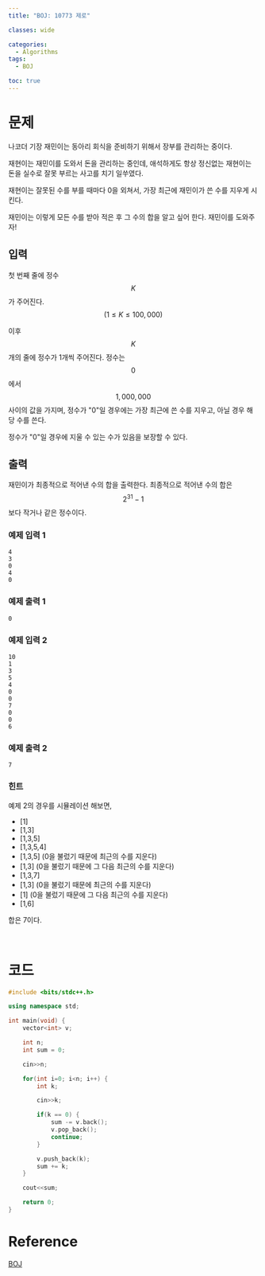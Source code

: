 ```yaml
---
title: "BOJ: 10773 제로"

classes: wide

categories:
  - Algorithms
tags:
  - BOJ

toc: true
---
```


# 문제

나코더 기장 재민이는 동아리 회식을 준비하기 위해서 장부를 관리하는 중이다.

재현이는 재민이를 도와서 돈을 관리하는 중인데, 애석하게도 항상 정신없는 재현이는 돈을 실수로 잘못 부르는 사고를 치기 일쑤였다.

재현이는 잘못된 수를 부를 때마다 0을 외쳐서, 가장 최근에 재민이가 쓴 수를 지우게 시킨다.

재민이는 이렇게 모든 수를 받아 적은 후 그 수의 합을 알고 싶어 한다. 재민이를 도와주자!

## 입력

첫 번째 줄에 정수 $$K$$가 주어진다. $$(1 \leq K \leq 100,000)$$

이후 $$K$$개의 줄에 정수가 1개씩 주어진다. 정수는 $$0$$에서 $$1,000,000$$ 사이의 값을 가지며, 정수가 "0"일 경우에는 가장 최근에 쓴 수를 지우고, 아닐 경우 해당 수를 쓴다.

정수가 "0"일 경우에 지울 수 있는 수가 있음을 보장할 수 있다.

## 출력

재민이가 최종적으로 적어낸 수의 합을 출력한다. 최종적으로 적어낸 수의 합은 $$2^{31}-1$$보다 작거나 같은 정수이다.

### 예제 입력 1

```shell
4
3
0
4
0
```

### 예제 출력 1

```shell
0
```

### 예제 입력 2

```shell
10
1
3
5
4
0
0
7
0
0
6
```

### 예제 출력 2

```shell
7
```

### 힌트

예제 2의 경우를 시뮬레이션 해보면,

* [1]
* [1,3]
* [1,3,5]
* [1,3,5,4]
* [1,3,5] (0을 불렀기 때문에 최근의 수를 지운다)
* [1,3] (0을 불렀기 때문에 그 다음 최근의 수를 지운다)
* [1,3,7]
* [1,3] (0을 불렀기 때문에 최근의 수를 지운다)
* [1] (0을 불렀기 때문에 그 다음 최근의 수를 지운다)
* [1,6]

합은 7이다.

<br/>

# 코드

```cpp
#include <bits/stdc++.h>

using namespace std;

int main(void) {
    vector<int> v;

    int n;
    int sum = 0;

    cin>>n;

    for(int i=0; i<n; i++) {
        int k;

        cin>>k;

        if(k == 0) {
            sum -= v.back();
            v.pop_back();
            continue;
        }

        v.push_back(k);
        sum += k;
    }

    cout<<sum;

    return 0;
}
```

# Reference

[BOJ](https://www.acmicpc.net/problem/10773)
